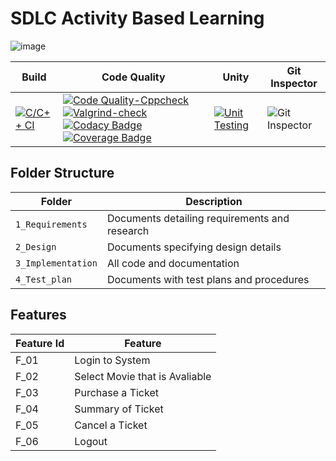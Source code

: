# SDLC Activity Based Learning
![image](https://user-images.githubusercontent.com/101056740/161385601-3646d964-db9f-46eb-8dd3-361f17095c39.png)



Build | Code Quality | Unity | Git Inspector
|---------|------------|-----------|----------------
[![C/C++ CI](https://github.com/MatliThejesh/M1_project/actions/workflows/c-build.yml/badge.svg)](https://github.com/MatliThejesh/M1_project/actions/workflows/c-build.yml)|[![Code Quality-Cppcheck](https://github.com/MatliThejesh/M1_project/actions/workflows/cppcheck.yml/badge.svg)](https://github.com/MatliThejesh/M1_project/actions/workflows/cppcheck.yml) [![Valgrind-check](https://github.com/arc-arnob/LnT_Mini_Project/actions/workflows/arc-dynamic-code-quality.yml/badge.svg)](https://github.com/arc-arnob/LnT_Mini_Project/actions/workflows/arc-dynamic-code-quality.yml) [![Codacy Badge](https://app.codacy.com/project/badge/Grade/21c5cae1b5844158b9eb3d4c80125c89)](https://www.codacy.com/gh/arc-arnob/LnT_Mini_Project/dashboard?utm_source=github.com&amp;utm_medium=referral&amp;utm_content=arc-arnob/LnT_Mini_Project&amp;utm_campaign=Badge_Grade) [![Coverage Badge](https://img.shields.io/badge/coverage-98.71%25-blue)]()  | [![Unit Testing](https://github.com/MatliThejesh/M1_project/actions/workflows/unit-test.yml/badge.svg)](https://github.com/MatliThejesh/M1_project/actions/workflows/unit-test.yml) | ![Git Inspector](https://github.com/MatliThejesh/M1_project/actions/workflows/gitinspector.yml/badge.svg)


## Folder Structure
Folder             | Description
-------------------| -----------------------------------------
`1_Requirements`   | Documents detailing requirements and research
`2_Design`         | Documents specifying design details
`3_Implementation` | All code and documentation
`4_Test_plan`      | Documents with test plans and procedures


##  Features
| Feature Id | Feature |
| -----------|---------|
|F_01| Login to System | |
|F_02|Select Movie that is Avaliable |
|F_03| Purchase a Ticket |
|F_04| Summary of Ticket |
|F_05| Cancel a Ticket |
|F_06| Logout |

<!--

## Contributors List and Summary

PS Number. |  Name   |    Features    | Issuess Raised |Issues Resolved|No Test Cases|Test Case Pass
-------|---------|----------------|----------------|---------------|-------------|--------------
`99006110` | Goutami D Honagannavar  | Feature A, B etc    | X No     | X No   |X No   |X No     
   -->
<!--
## Challenges Faced and How Was It Overcome

1. ABC
2. BCD
3. ...
4. ...




